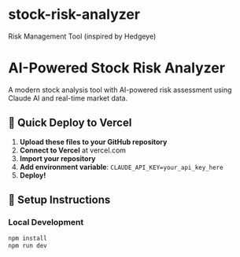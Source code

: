 # stock-risk-analyzer
Risk Management Tool (inspired by Hedgeye)

# AI-Powered Stock Risk Analyzer

A modern stock analysis tool with AI-powered risk assessment using Claude AI and real-time market data.

## 🚀 Quick Deploy to Vercel

1. **Upload these files to your GitHub repository**
2. **Connect to Vercel** at vercel.com
3. **Import your repository**
4. **Add environment variable**: `CLAUDE_API_KEY=your_api_key_here`
5. **Deploy!**

## 🔧 Setup Instructions

### Local Development
```bash
npm install
npm run dev
